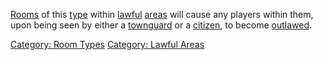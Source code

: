 [Rooms](:Category:_Rooms "wikilink") of this
[type](:Category:_Room_Types "wikilink") within
[lawful](:Category:_Lawful_Areas "wikilink")
[areas](:Category:_Areas "wikilink") will cause any players within them,
upon being seen by either a [townguard](Townguard_Mobs "wikilink") or a
[citizen](Citizen_Mobs "wikilink"), to become
[outlawed](Outlaw_Flag "wikilink").

[Category: Room Types](Category:_Room_Types "wikilink") [Category:
Lawful Areas](Category:_Lawful_Areas "wikilink")
